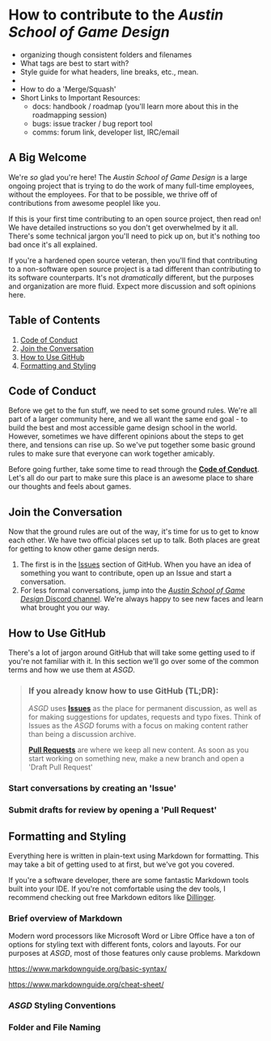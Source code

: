 # How to contribute to the *Austin School of Game Design*

- organizing though consistent folders and filenames
- What tags are best to start with?
- Style guide for what headers, line breaks, etc., mean.
-
- How to do a 'Merge/Squash'
- Short Links to Important Resources:
  - docs: handbook / roadmap (you'll learn more about this in the roadmapping session)
  - bugs: issue tracker / bug report tool
  - comms: forum link, developer list, IRC/email
<!-- todo: finish this list -->

## A Big Welcome

We're *so* glad you're here!
The *Austin School of Game Design* is a large ongoing project that is trying to do the work of many full-time employees, without the employees.
For that to be possible, we thrive off of contributions from awesome peoplel like you.

If this is your first time contributing to an open source project, then read on!
We have detailed instructions so you don't get overwhelmed by it all.
There's some technical jargon you'll need to pick up on, but it's nothing too bad once it's all explained.

If you're a hardened open source veteran, then you'll find that contributing to a non-software open source project is a tad different than contributing to its software counterparts.
It's not *dramatically* different, but the purposes and organization are more fluid.
Expect more discussion and soft opinions here.

## Table of Contents

1. [Code of Conduct](#code-of-conduct)
1. [Join the Conversation](#join-the-conversation)
1. [How to Use GitHub](#how-to-use-github)
1. [Formatting and Styling](#formatting-and-styling)

## Code of Conduct

Before we get to the fun stuff, we need to set some ground rules.
We're all part of a larger community here, and we all want the same end goal - to build the best and most accessible game design school in the world.
However, sometimes we have different opinions about the steps to get there, and tensions can rise up.
So we've put together some basic ground rules to make sure that everyone can work together amicably.

Before going further, take some time to read through the [**Code of Conduct**](/CODE_OF_CONDUCT.md).
Let's all do our part to make sure this place is an awesome place to share our thoughts and feels about games.

## Join the Conversation

Now that the ground rules are out of the way, it's time for us to get to know each other.
We have two official places set up to talk. Both places are great for getting to know other game design nerds.

1. The first is in the [Issues](https://github.com/austinschoolofgamedesign/hub-world/issues)  section of GitHub.
When you have an idea of something you want to contribute, open up an Issue and start a conversation.
1. For less formal conversations, jump into the [*Austin School of Game Design* Discord channel](https://discord.gg/mbPRNRG).
We're always happy to see new faces and learn what brought you our way.

## How to Use GitHub

There's a lot of jargon around GitHub that will take some getting used to if you're not familiar with it.
In this section we'll go over some of the common terms and how we use them at *ASGD*.

> ### If you already know how to use GitHub (TL;DR):
>
> *ASGD* uses [**Issues**](https://github.com/austinschoolofgamedesign/hub-world/issues) as the place for permanent discussion, as well as for making suggestions for updates, requests and typo fixes.
> Think of Issues as the *ASGD* forums with a focus on making content rather than being a discussion archive.
>
> [**Pull Requests**](https://github.com/austinschoolofgamedesign/hub-world/pulls) are where we keep all new content.
> As soon as you start working on something new, make a new branch and open a 'Draft Pull Request'

<!-- todo -->

### Start conversations by creating an 'Issue'

<!-- todo -->

### Submit drafts for review by opening a 'Pull Request'

<!-- todo -->

## Formatting and Styling

Everything here is written in plain-text using Markdown for formatting.
This may take a bit of getting used to at first, but we've got you covered.

If you're a software developer, there are some fantastic Markdown tools built into your IDE.
If you're not comfortable using the dev tools, I recommend checking out free Markdown editors like [Dillinger](https://dillinger.io/).

### Brief overview of Markdown

Modern word processors like Microsoft Word or Libre Office have a ton of options for styling text with different fonts, colors and layouts.
For our purposes at *ASGD*, most of those features only cause problems.
Markdown

https://www.markdownguide.org/basic-syntax/

https://www.markdownguide.org/cheat-sheet/

### *ASGD* Styling Conventions

### Folder and File Naming
